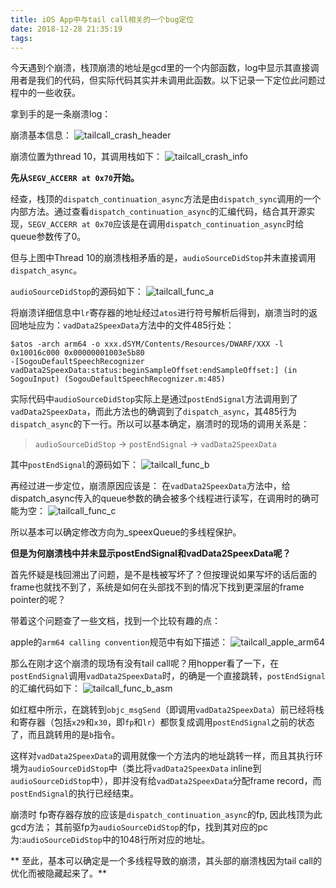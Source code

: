 ```yaml
---
title: iOS App中与tail call相关的一个bug定位
date: 2018-12-28 21:35:19
tags:
---
```



今天遇到个崩溃，栈顶崩溃的地址是gcd里的一个内部函数，log中显示其直接调用者是我们的代码，但实际代码其实并未调用此函数。以下记录一下定位此问题过程中的一些收获。



拿到手的是一条崩溃log：

崩溃基本信息：
![tailcall_crash_header](/pics/tailcall_crash_header.png)

崩溃位置为thread 10，其调用栈如下：
![tailcall_crash_info](/pics/tailcall_crash_info.png)

<!-- more -->


**先从`SEGV_ACCERR at 0x70`开始。**

经查，栈顶的`dispatch_continuation_async`方法是由`dispatch_sync`调用的一个内部方法。通过查看`dispatch_continuation_async`的汇编代码，结合其开源实现，`SEGV_ACCERR at 0x70`应该是在调用`dispatch_continuation_async`时给queue参数传了0。

但与上图中Thread 10的崩溃栈相矛盾的是，`audioSourceDidStop`并未直接调用`dispatch_async`。

`audioSourceDidStop`的源码如下：
![tailcall_func_a](https://www.zhangjiezhi.com/pics/tailcall_func_a.png)

将崩溃详细信息中`lr`寄存器的地址经过`atos`进行符号解析后得到，崩溃当时的返回地址应为：`vadData2SpeexData`方法中的文件485行处：
```shell
$atos -arch arm64 -o xxx.dSYM/Contents/Resources/DWARF/XXX -l 0x10016c000 0x00000001003e5b80
-[SogouDefaultSpeechRecognizer vadData2SpeexData:status:beginSampleOffset:endSampleOffset:] (in SogouInput) (SogouDefaultSpeechRecognizer.m:485)
```

实际代码中`audioSourceDidStop`实际上是通过`postEndSignal`方法调用到了`vadData2SpeexData`，而此方法也的确调到了`dispatch_async`，其485行为`dispatch_async`的下一行。所以可以基本确定，崩溃时的现场的调用关系是：
> `audioSourceDidStop` -> `postEndSignal` -> `vadData2SpeexData`

其中`postEndSignal`的源码如下：
![tailcall_func_b](/pics/tailcall_func_b.png)

再经过进一步定位，崩溃原因应该是：
在`vadData2SpeexData`方法中，给dispatch_async传入的queue参数的确会被多个线程进行读写，在调用时的确可能为空：
![tailcall_func_c](/pics/tailcall_func_c.png)

所以基本可以确定修改方向为_speexQueue的多线程保护。


**但是为何崩溃栈中并未显示postEndSignal和vadData2SpeexData呢？**

首先怀疑是栈回溯出了问题，是不是栈被写坏了？但按理说如果写坏的话后面的frame也就找不到了，系统是如何在头部找不到的情况下找到更深层的frame pointer的呢？

带着这个问题查了一些文档，找到一个比较有趣的点：

apple的`arm64 calling convention`规范中有如下描述：
![tailcall_apple_arm64](/pics/tailcall_apple_arm64.png)

那么在刚才这个崩溃的现场有没有tail call呢？用hopper看了一下，在`postEndSignal`调用`vadData2SpeexData`时，的确是一个直接跳转，`postEndSignal`的汇编代码如下：
![tailcall_func_b_asm](/pics/tailcall_func_b_asm.jpg)

如红框中所示，在跳转到`objc_msgSend`（即调用`vadData2SpeexData`）前已经将栈和寄存器（包括`x29`和`x30`，即`fp`和`lr`）都恢复成调用`postEndSignal`之前的状态了，而且跳转用的是`b`指令。

这样对`vadData2SpeexData`的调用就像一个方法内的地址跳转一样，而且其执行环境为`audioSourceDidStop`中（类比将`vadData2SpeexData` inline到`audioSourceDidStop`中），即并没有给`vadData2SpeexData`分配frame record，而`postEndSignal`的执行已经结束。

崩溃时 fp寄存器存放的应该是`dispatch_continuation_async`的fp, 因此栈顶为此gcd方法；
其前驱fp为`audioSourceDidStop`的fp，找到其对应的pc为:`audioSourceDidStop`中的1048行所对应的地址。


** 至此，基本可以确定是一个多线程导致的崩溃，其头部的崩溃栈因为tail call的优化而被隐藏起来了。**